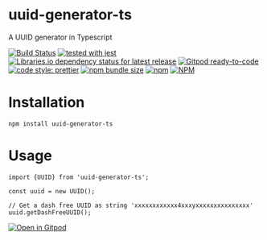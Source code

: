 # uuid-generator-ts

A UUID generator in Typescript

[![Build Status](https://travis-ci.com/BuZZ-dEE/uuid-generator-ts.svg)](https://travis-ci.com/BuZZ-dEE/uuid-generator-ts)
[![tested with jest](https://img.shields.io/badge/tested_with-jest-99424f.svg)](https://github.com/BuZZ-dEE/uuid-generator-ts)
[![Libraries.io dependency status for latest release](https://img.shields.io/librariesio/release/npm/uuid-generator-ts)](https://libraries.io/npm/uuid-generator-ts)
[![Gitpod ready-to-code](https://img.shields.io/badge/Gitpod-ready--to--code-blue?logo=gitpod)](https://gitpod.io/#https://github.com/BuZZ-dEE/uuid-generator-ts)
[![code style: prettier](https://img.shields.io/badge/code_style-prettier-ff69b4.svg?style=flat)](https://github.com/prettier/prettier)
[![npm bundle size](https://img.shields.io/bundlephobia/min/uuid-generator-ts)](https://bundlephobia.com/result?p=uuid-generator-ts)
[![npm](https://img.shields.io/npm/v/uuid-generator-ts)](https://www.npmjs.com/package/uuid-generator-ts)
[![NPM](https://img.shields.io/npm/l/uuid-generator-ts)](https://github.com/BuZZ-dEE/uuid-generator-ts/blob/master/LICENSE)

# Installation

    npm install uuid-generator-ts

# Usage

    import {UUID} from 'uuid-generator-ts';

    const uuid = new UUID();

    // Get a dash free UUID as string 'xxxxxxxxxxxx4xxxyxxxxxxxxxxxxxxx'
    uuid.getDashFreeUUID();

[![Open in Gitpod](https://gitpod.io/button/open-in-gitpod.svg)](https://gitpod.io/#https://github.com/BuZZ-dEE/uuid-generator-ts)
